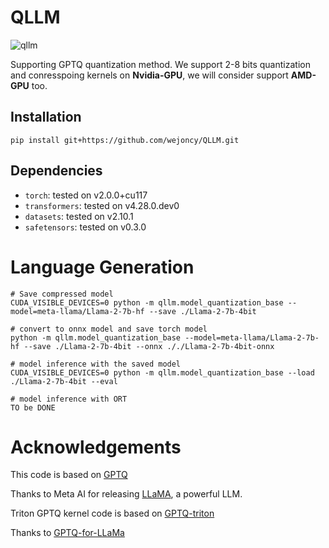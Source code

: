 # QLLM
![qllm](https://github.com/wejoncy/QLLM/assets/fb201d9c-f889-4504-9ef5-ac77ec1cd8e2.jpg)

Supporting GPTQ quantization method.
We support 2-8 bits quantization and conresspoing kernels on **Nvidia-GPU**, we will consider support **AMD-GPU** too.

## Installation
```
pip install git+https://github.com/wejoncy/QLLM.git
```
## Dependencies

* `torch`: tested on v2.0.0+cu117
* `transformers`: tested on v4.28.0.dev0
* `datasets`: tested on v2.10.1
* `safetensors`: tested on v0.3.0

# Language Generation

```
# Save compressed model
CUDA_VISIBLE_DEVICES=0 python -m qllm.model_quantization_base --model=meta-llama/Llama-2-7b-hf --save ./Llama-2-7b-4bit

# convert to onnx model and save torch model
python -m qllm.model_quantization_base --model=meta-llama/Llama-2-7b-hf --save ./Llama-2-7b-4bit --onnx ././Llama-2-7b-4bit-onnx

# model inference with the saved model
CUDA_VISIBLE_DEVICES=0 python -m qllm.model_quantization_base --load ./Llama-2-7b-4bit --eval

# model inference with ORT
TO be DONE
```

# Acknowledgements
This code is based on [GPTQ](https://github.com/IST-DASLab/gptq)

Thanks to Meta AI for releasing [LLaMA](https://arxiv.org/abs/2302.13971), a powerful LLM.

Triton GPTQ kernel code is based on [GPTQ-triton](https://github.com/fpgaminer/GPTQ-triton)

Thanks to [GPTQ-for-LLaMa](https://github.com/qwopqwop200/GPTQ-for-LLaMa)
